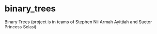 # binary_trees
Binary Trees (project is in teams of Stephen Nii Armah Ayittiah and Suetor Princess Selasi)
